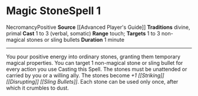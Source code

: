 ﻿---
actions: '[one-action]'
area: null
bloodline: null
component:
- Verbal
- Somatic
cost: null
deity: null
domain: null
duration: 1 minute
element: null
heighten: null
heighten_level: '1'
id: '703'
lesson: null
level: '1'
mystery: null
name: Magic Stone
patron_theme: null
range: touch
rarity: Common
requirement: null
saving_throw: null
school: Necromancy
source: '[[DATABASE/source/Advanced Player''s Guide|Advanced Player''s Guide]]'
target: 1 to 3 non-magical stones or sling bullets
tradition:
- Divine
- Primal
trait:
- '[[DATABASE/trait/Necromancy|Necromancy]]'
- '[[DATABASE/trait/Positive|Positive]]'
trigger: null
type: Spell

---
# Magic Stone<span class="item-type">Spell 1</span>

<span class="item-trait">Necromancy</span><span class="item-trait">Positive</span>
**Source** [[Advanced Player's Guide]] 
**Traditions** divine, primal
**Cast** <span class="action-icon">1</span> to <span class="action-icon">3</span> (verbal, somatic)
**Range** touch; **Targets** 1 to 3 non-magical stones or sling bullets
**Duration** 1 minute

---
You pour positive energy into ordinary stones, granting them temporary magical properties. You can target 1 non-magical stone or sling bullet for every action you use Casting this Spell. The stones must be unattended or carried by you or a willing ally. The stones become _+1 [[Striking]] [[Disrupting]] [[Sling Bullets]]_. Each stone can be used only once, after which it crumbles to dust.